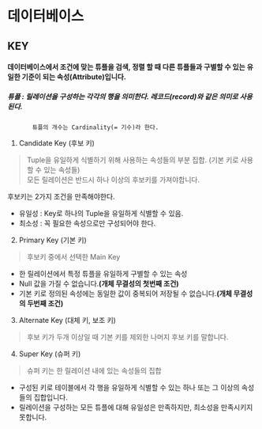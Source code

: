 # 데이터베이스


## KEY 

#### 데이터베이스에서 조건에 맞는 튜플을 검색, 정렬 할 때 다른 튜플들과 구별할 수 있는 유일한 기준이 되는 속성(Attribute)입니다.


##### 튜플 : 릴레이션을 구성하는 각각의 행을 의미한다. 레코드(record)와 같은 의미로 사용된다.
           튜플의 개수는 Cardinality(= 기수)라 한다.
           

1. Candidate Key (후보 키)
> Tuple을 유일하게 식별하기 위해 사용하는 속성들의 부분 집합. (기본 키로 사용할 수 있는 속성들) <br>
모든 릴레이션은 반드시 하나 이상의 후보키를 가져야합니다.

후보키는 2가지 조건을 만족해야한다.

* 유일성 : Key로 하나의 Tuple을 유일하게 식별할 수 있음.
* 최소성 : 꼭 필요한 속성으로만 구성되어야 한다.


2. Primary Key (기본 키)
>  후보키 중에서 선택한 Main Key
* 한 릴레이션에서 특정 튜플을 유일하게 구별할 수 있는 속성
* Null 값을 가질 수 없습니다.**(개체 무결성의 첫번째 조건)**
* 기본 키로 정의된 속성에는 동일한 값이 중복되어 저장될 수 없습니다.**(개체 무결성의 두번째 조건)**


3. Alternate Key (대체 키, 보조 키)
> 후보 키가 두개 이상일 때 기본 키를 제외한 나머지 후보 키를 말합니다.

4. Super Key (슈퍼 키)
> 슈퍼 키는 한 릴레이션 내에 있는 속성들의 집합

* 구성된 키로 테이블에서 각 행을 유일하게 식별할 수 있는 하나 또는 그 이상의 속성들의 집합입니다.
* 릴레이션을 구성하는 모든 튜플에 대해 유일성은 만족하지만, 최소성을 만족시키지 못합니다.

